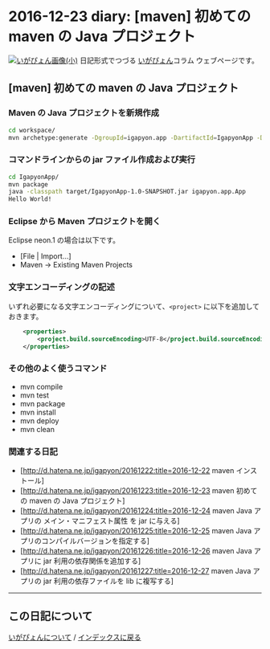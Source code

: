 2016-12-23 diary: [maven] 初めての maven の Java プロジェクト
=====================================================================================================
[![いがぴょん画像(小)](https://igapyon.github.io/diary/images/iga200306s.jpg "いがぴょん")](https://igapyon.github.io/diary/memo/memoigapyon.html) 日記形式でつづる [いがぴょん](https://igapyon.github.io/diary/memo/memoigapyon.html)コラム ウェブページです。

## [maven] 初めての maven の Java プロジェクト


### Maven の Java プロジェクトを新規作成


```sh
cd workspace/
mvn archetype:generate -DgroupId=igapyon.app -DartifactId=IgapyonApp -DarchetypeArtifactId=maven-archetype-quickstart -DinteractiveMode=false
```



### コマンドラインからの jar ファイル作成および実行


```sh
cd IgapyonApp/
mvn package
java -classpath target/IgapyonApp-1.0-SNAPSHOT.jar igapyon.app.App
Hello World!
```



### Eclipse から Maven プロジェクトを開く

Eclipse neon.1 の場合は以下です。

* [File | Import...]
* Maven -> Existing Maven Projects



### 文字エンコーディングの記述

いずれ必要になる文字エンコーディングについて、`<project>` に以下を追加しておきます。

```xml
	<properties>
		<project.build.sourceEncoding>UTF-8</project.build.sourceEncoding>
	</properties>
```



### その他のよく使うコマンド


* mvn compile
* mvn test
* mvn package
* mvn install
* mvn deploy
* mvn clean



### 関連する日記


* [http://d.hatena.ne.jp/igapyon/20161222:title=2016-12-22 maven インストール]
* [http://d.hatena.ne.jp/igapyon/20161223:title=2016-12-23 maven 初めての maven の Java プロジェクト]
* [http://d.hatena.ne.jp/igapyon/20161224:title=2016-12-24 maven Java アプリの メイン・マニフェスト属性 を jar に与える]
* [http://d.hatena.ne.jp/igapyon/20161225:title=2016-12-25 maven Java アプリのコンパイルバージョンを指定する]
* [http://d.hatena.ne.jp/igapyon/20161226:title=2016-12-26 maven Java アプリに jar 利用の依存関係を追加する]
* [http://d.hatena.ne.jp/igapyon/20161227:title=2016-12-27 maven Java アプリの jar 利用の依存ファイルを lib に複写する]




----------------------------------------------------------------------------------------------------

## この日記について
[いがぴょんについて](https://igapyon.github.io/diary/memo/memoigapyon.html) / [インデックスに戻る](https://igapyon.github.io/diary/idxall.html)

